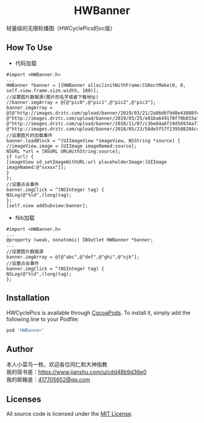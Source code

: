  <h1 align="center"> HWBanner</h1>轻量级的无限轮播图（HWCyclePics的oc版）
 
 ## How To Use
 * 代码加载
 ```
 #import <HWBanner.h>
 ...
 HWBanner *banner = [[HWBanner alloc]initWithFrame:CGRectMake(0, 0, self.view.frame.size.width, 180)];
 //设置图片数据源(图片的名字或者下载地址)
 //banner.imgArray = @[@"pic0",@"pic1",@"pic2",@"pic3"];
 banner.imgArray = @[@"http://images.drztc.com/upload/banner/2019/03/21/2a86d6f9d8e43888fe13a90d5d4deedc.jpg",
 @"http://images.drztc.com/upload/banner/2019/03/25/e01ba649170f70b833af37708aaf8b53.jpg",
 @"http://images.drztc.com/upload/banner/2018/11/07/c3be84a6f19d56934a773c5225ddaac2.jpg",
 @"http://images.drztc.com/upload/banner/2018/05/23/58de5f57f239588284c42931dc53e93f.jpg"];
 //设置图片的加载事件
 banner.loadBlock = ^(UIImageView *imageView, NSString *source) {
 //imageView.image = [UIImage imageNamed:source];
 NSURL *url = [NSURL URLWithString:source];
 if (url) {
 [imageView sd_setImageWithURL:url placeholderImage:[UIImage imageNamed:@"xxxxx"]];
 }
 };
 //设置点击事件
 banner.imgClick = ^(NSInteger tag) {
 NSLog(@"%ld",(long)tag);
 };
 [self.view addSubview:banner];
 ```
 * Nib加载
 ```
 #import <HWBanner.h>
 ...
 @property (weak, nonatomic) IBOutlet HWBanner *banner;
 ...
 //设置图片数据源
 banner.imgArray = @[@"abc",@"def",@"ghi",@"ojk"];
 //设置点击事件
 banner.imgClick = ^(NSInteger tag) {
 NSLog(@"%ld",(long)tag);
 };
 ```
 
 ## Installation
 
 HWCyclePics is available through [CocoaPods](https://cocoapods.org). To install
 it, simply add the following line to your Podfile:
 
 ```ruby
 pod 'HWBanner'
 ```
 
 ## Author
 本人小菜鸟一枚，欢迎各位同仁和大神指教
 <br>我的简书是：https://www.jianshu.com/u/cdd48b9d36e0
 <br>我的邮箱是：417705652@qq.com
 
 ## Licenses
 
 All source code is licensed under the [MIT License](https://raw.github.com/SDWebImage/SDWebImage/master/LICENSE).
 

